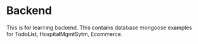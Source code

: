 # Backend
This is for learning backend.
This contains database mongoose examples for TodoList, HospitalMgmtSytm, Ecommerce. 

